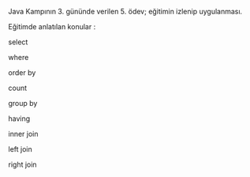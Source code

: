 Java Kampının 3. gününde verilen 5. ödev; eğitimin izlenip uygulanması.

Eğitimde anlatılan konular :

select

where

order by

count

group by

having

inner join

left join

right join
